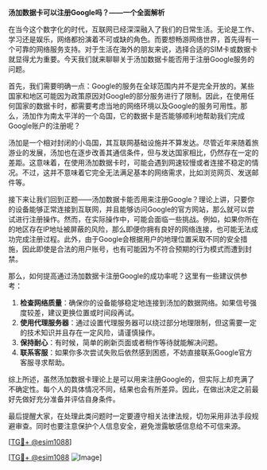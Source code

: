 **汤加数据卡可以注册Google吗？——一个全面解析**

在当今这个数字化的时代，互联网已经深深融入了我们的日常生活。无论是工作、学习还是娱乐，网络都扮演着不可或缺的角色。而要想畅游网络世界，首先得有一个可靠的网络服务支持。对于生活在海外的朋友来说，选择合适的SIM卡或数据卡就显得尤为重要。今天我们就来聊聊关于汤加数据卡能否用于注册Google服务的问题。

首先，我们需要明确一点：Google的服务在全球范围内并不是完全开放的。某些国家和地区可能因为政策原因对Google的部分服务进行了限制。因此，在使用任何国家的数据卡时，都需要考虑当地的网络环境以及Google的服务可用性。那么，汤加作为南太平洋的一个岛国，它的数据卡是否能够顺利地帮助我们完成Google账户的注册呢？

汤加是一个相对封闭的小岛国，其互联网基础设施并不算发达。尽管近年来随着旅游业的发展，汤加也在逐步改善其通信条件，但与发达国家相比，仍然存在一定的差距。这意味着，在使用汤加数据卡时，可能会遇到网速较慢或者连接不稳定的情况。不过，这并不意味着它完全无法满足基本的网络需求，比如浏览网页、发送邮件等。

接下来让我们回到正题——汤加数据卡能否用来注册Google？理论上讲，只要你的设备能够正常连接到互联网，并且能够访问Google的官方网站，那么就可以尝试进行注册操作。然而，在实际操作中，可能会面临一些挑战。例如，如果你所在的地区存在IP地址被屏蔽的风险，那么即便你拥有良好的网络连接，也可能无法成功完成注册过程。此外，由于Google会根据用户的地理位置采取不同的安全措施，因此即使是合法的用户账号，也有可能因为不符合预期的行为模式而遭到封禁。

那么，如何提高通过汤加数据卡注册Google的成功率呢？这里有一些建议供参考：

1. **检查网络质量**：确保你的设备能够稳定地连接到汤加的数据网络。如果信号强度较差，建议更换位置或时间段再试。
2. **使用代理服务器**：通过设置代理服务器可以绕过部分地理限制，但这需要一定的技术知识并且存在一定风险，请谨慎操作。
3. **保持耐心**：有时候，简单的刷新页面或者稍作等待就能解决问题。
4. **联系客服**：如果你多次尝试失败后依然感到困惑，不妨直接联系Google官方客服寻求帮助。

综上所述，虽然汤加数据卡理论上是可以用来注册Google的，但实际上却充满了不确定性。每个人的具体情况不同，结果也会有所差异。因此，在做出决定之前最好先做好充分准备并评估自身条件。

最后提醒大家，在处理此类问题时一定要遵守相关法律法规，切勿采用非法手段规避审查。同时也要注意保护个人信息安全，避免泄露敏感信息给不可信来源。

[[TG💪+ @esim1088](https://t.me/s/esim1088)]

[[TG💪+ @esim1088](https://t.me/s/esim1088) ![Image](https://i.postimg.cc/4NQfJmqS/Snipaste-2025-05-13-00-14-12.png)]